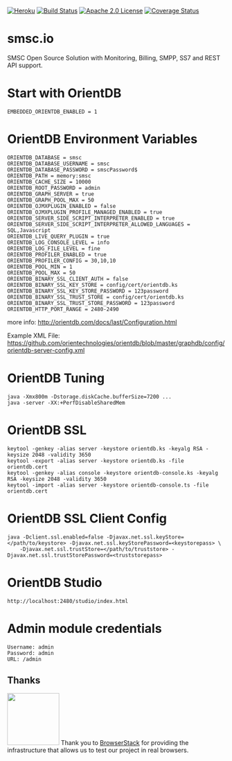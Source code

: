 [![Heroku](http://heroku-badge.herokuapp.com/?app=smsc&style=flat&svg=1)](http://staging.smsc.io)
[![Build Status](https://travis-ci.org/bulktrade/SMSC.svg?branch=master)](https://travis-ci.org/bulktrade/SMSC)
[![Apache 2.0 License](https://img.shields.io/badge/license-Apache%202.0-brightgreen.svg)](https://opensource.org/licenses/Apache-2.0)
[![Coverage Status](https://coveralls.io/repos/github/bulktrade/SMSC/badge.svg?branch=master)](https://coveralls.io/github/bulktrade/SMSC?branch=master)

# smsc.io
SMSC Open Source Solution with Monitoring, Billing, SMPP, SS7 and REST API support.

# Start with OrientDB

    EMBEDDED_ORIENTDB_ENABLED = 1

# OrientDB Environment Variables
	
	ORIENTDB_DATABASE = smsc
	ORIENTDB_DATABASE_USERNAME = smsc
	ORIENTDB_DATABASE_PASSWORD = smscPassword$
	ORIENTDB_PATH = memory:smsc
	ORIENTDB_CACHE_SIZE = 10000
	ORIENTDB_ROOT_PASSWORD = admin
	ORIENTDB_GRAPH_SERVER = true
	ORIENTDB_GRAPH_POOL_MAX = 50
	ORIENTDB_OJMXPLUGIN_ENABLED = false
	ORIENTDB_OJMXPLUGIN_PROFILE_MANAGED_ENABLED = true
	ORIENTDB_SERVER_SIDE_SCRIPT_INTERPRETER_ENABLED = true
	ORIENTDB_SERVER_SIDE_SCRIPT_INTERPRETER_ALLOWED_LANGUAGES = SQL,Javascript
	ORIENTDB_LIVE_QUERY_PLUGIN = true
	ORIENTDB_LOG_CONSOLE_LEVEL = info
	ORIENTDB_LOG_FILE_LEVEL = fine
	ORIENTDB_PROFILER_ENABLED = true
	ORIENTDB_PROFILER_CONFIG = 30,10,10
	ORIENTDB_POOL_MIN = 1
	ORIENTDB_POOL_MAX = 50
	ORIENTDB_BINARY_SSL_CLIENT_AUTH = false
	ORIENTDB_BINARY_SSL_KEY_STORE = config/cert/orientdb.ks
	ORIENTDB_BINARY_SSL_KEY_STORE_PASSWORD = 123password
	ORIENTDB_BINARY_SSL_TRUST_STORE = config/cert/orientdb.ks
	ORIENTDB_BINARY_SSL_TRUST_STORE_PASSWORD = 123password
	ORIENTDB_HTTP_PORT_RANGE = 2480-2490
	
more info: http://orientdb.com/docs/last/Configuration.html

Example XML File: https://github.com/orientechnologies/orientdb/blob/master/graphdb/config/orientdb-server-config.xml

# OrientDB Tuning
	
	java -Xmx800m -Dstorage.diskCache.bufferSize=7200 ...
	java -server -XX:+PerfDisableSharedMem
	
# OrientDB SSL

	keytool -genkey -alias server -keystore orientdb.ks -keyalg RSA -keysize 2048 -validity 3650
	keytool -export -alias server -keystore orientdb.ks -file orientdb.cert
	keytool -genkey -alias console -keystore orientdb-console.ks -keyalg RSA -keysize 2048 -validity 3650
	keytool -import -alias server -keystore orientdb-console.ts -file orientdb.cert
	
# OrientDB SSL Client Config

	java -Dclient.ssl.enabled=false -Djavax.net.ssl.keyStore=</path/to/keystore> -Djavax.net.ssl.keyStorePassword=<keystorepass> \
        -Djavax.net.ssl.trustStore=</path/to/truststore> -Djavax.net.ssl.trustStorePassword=<truststorepass>

# OrientDB Studio
	
	http://localhost:2480/studio/index.html

# Admin module credentials
	
	Username: admin
	Password: admin
	URL: /admin

## Thanks

[<img src="https://www.browserstack.com/images/mail/browserstack-logo-footer.png" width="120">](https://www.browserstack.com/)
Thank you to [BrowserStack](https://www.browserstack.com/) for providing the infrastructure that allows us to test our project in real browsers.
